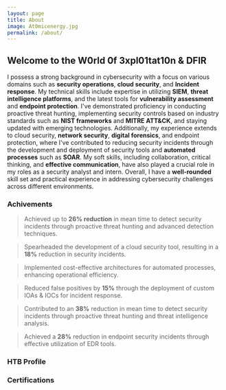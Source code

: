 ```yaml
---
layout: page
title: About
image: At0micenergy.jpg
permalink: /about/
---
```


## Welcome to the W0rld 0f 3xpl01tat10n & DFIR 

I possess a strong background in cybersecurity with a focus on various domains such as **security operations**, **cloud security**, and **Incident response**. My technical skills include expertise in utilizing **SIEM**, **threat intelligence platforms**, and the latest tools for **vulnerability assessment** and **endpoint protection**. I've demonstrated proficiency in conducting proactive threat hunting, implementing security controls based on industry standards such as **NIST frameworks** and **MITRE ATT&CK**, and staying updated with emerging technologies. Additionally, my experience extends to cloud security, **network security**, **digital forensics**, and endpoint protection, where I've contributed to reducing security incidents through the development and deployment of security tools and **automated processes** such as **SOAR**. My soft skills, including collaboration, critical thinking, and **effective communication**, have also played a crucial role in my roles as a security analyst and intern. Overall, I have a **well-rounded** skill set and practical experience in addressing cybersecurity challenges across different environments.

### Achivements

> Achieved up to **26% reduction** in mean time to detect security incidents through proactive threat hunting and advanced detection techniques. 

> Spearheaded the development of a cloud security tool, resulting in a **18%** reduction in security incidents.

> Implemented cost-effective architectures for automated processes, enhancing operational efficiency.

> Reduced false positives by **15%** through the deployment of custom IOAs & IOCs for incident response.

> Contributed to an **38%** reduction in mean time to detect security incidents through proactive threat hunting and threat intelligence analysis.

> Achieved a **28%** reduction in endpoint security incidents through effective utilization of EDR tools.

### HTB Profile 

<script src="https://www.hackthebox.eu/badge/427574"></script>


### Certifications 

<script type="text/javascript" async src="//cdn.credly.com/assets/utilities/embed.js"
    data-iframe-width="150"
    data-iframe-height="270"
    data-share-badge-id="60365972-a8d9-45bc-b2a9-298e00d4a941"
    data-share-badge-host="https://www.credly.com">
</script>

<script type="text/javascript" async src="//cdn.credly.com/assets/utilities/embed.js"
    data-iframe-width="150"
    data-iframe-height="270"
    data-share-badge-id="01d370ca-a8b8-4f8a-b8e1-0911e9cfacbb"
    data-share-badge-host="https://www.credly.com">
</script>

<script type="text/javascript" async src="//cdn.credly.com/assets/utilities/embed.js"
    data-iframe-width="150"
    data-iframe-height="270"
    data-share-badge-id="a882a8b0-1ce7-478b-8d6b-f1159e73f2e1"
    data-share-badge-host="https://www.credly.com">
</script>

<script type="text/javascript" async src="//cdn.credly.com/assets/utilities/embed.js"
    data-iframe-width="150"
    data-iframe-height="270"
    data-share-badge-id="67f266c9-08e6-45a1-aca4-63c1b0938497"
    data-share-badge-host="https://www.credly.com">
</script>

<script type="text/javascript" async src="//cdn.credly.com/assets/utilities/embed.js"
    data-iframe-width="150"
    data-iframe-height="270"
    data-share-badge-id="deed9690-ef73-458f-807d-82297ff26fb1"
    data-share-badge-host="https://www.credly.com">
</script>

